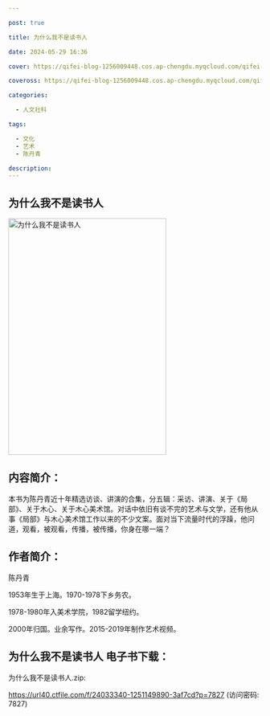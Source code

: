 ```yaml
---

post: true

title: 为什么我不是读书人

date: 2024-05-29 16:36

cover: https://qifei-blog-1256009448.cos.ap-chengdu.myqcloud.com/qifei-blog/6563db72c458853aefb54c70.jpg

coveross: https://qifei-blog-1256009448.cos.ap-chengdu.myqcloud.com/qifei-blog/6563db72c458853aefb54c70.jpg

categories:

  - 人文社科

tags:

  - 文化
  - 艺术
  - 陈丹青

description:
---
```


## 为什么我不是读书人
<img alt="为什么我不是读书人 " class="aligncenter loaded" data-was-processed="true" decoding="async" fetchpriority="high" height="471" src="https://qifei-blog-1256009448.cos.ap-chengdu.myqcloud.com/qifei-blog/6563db72c458853aefb54c70.jpg " style="cursor: zoom-in;" width="314"/>

## 内容简介：

本书为陈丹青近十年精选访谈、讲演的合集，分五辑：采访、讲演、关于《局部》、关于木心、关于木心美术馆。对话中依旧有谈不完的艺术与文学，还有他从事《局部》与木心美术馆工作以来的不少文案。面对当下流量时代的浮躁，他问道，观看，被观看，传播，被传播，你身在哪一端？

## 作者简介：

陈丹青

1953年生于上海。1970-1978下乡务农。

1978-1980年入美术学院，1982留学纽约。

2000年归国。业余写作。2015-2019年制作艺术视频。

## 为什么我不是读书人 电子书下载：

为什么我不是读书人.zip: 

https://url40.ctfile.com/f/24033340-1251149890-3af7cd?p=7827 (访问密码: 7827)

